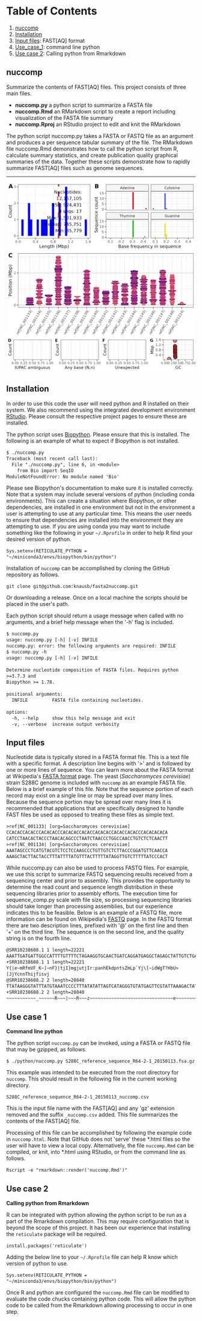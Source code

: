 # Table of Contents
1. [nuccomp](#nuccomp)
2. [Installation](#installation)
3. [Input files](#input-files): FAST[AQ] format
4. [Use_case_1](#use-case-1): command line python
5. [Use case 2](#use-case-2): Calling python from Rmarkdown


## nuccomp

Summarize the contents of FAST[AQ] files.
This project consists of three main files.


- **nuccomp.py** a python script to summarize a FASTA file
- **nuccomp.Rmd** an RMarkdown script to create a report including visualization of the FASTA file summary
- **nuccomp.Rproj** an RStudio project to edit and knit the RMarkdown


The python script nuccomp.py takes a FASTA or FASTQ file as an argument and produces a per sequence tabular summary of the file.
The RMarkdown file nuccomp.Rmd demonstrates how to call the python script from R, calculate summary statistics, and create publication quality graphical summaries of the data.
Together these scripts demonstrate how to rapidly summarize FAST[AQ] files such as genome sequences.


---


![The yeast genome summarized with nuccomp.](S288C_reference_sequence_R64-2-1_20150113.png)



## Installation


In order to use this code the user will need python and R installed on their system.
We also recommend using the integrated development environment [RStudio](https://posit.co/products/open-source/rstudio/).
Please consult the respective project pages to ensure these are installed.

The python script uses [Biopython](https://biopython.org/).
Please ensure that this is installed.
The following is an example of what to expect if Biopython is not installed.


```
$ ./nuccomp.py 
Traceback (most recent call last):
  File "./nuccomp.py", line 6, in <module>
    from Bio import SeqIO
ModuleNotFoundError: No module named 'Bio'
```


Please see Biopython's documentation to make sure it is installed correctly.
Note that a system may include several versions of python (including conda environments).
This can create a situation where Biopython, or other dependencies, are installed in one environment but not in the environment a user is attempting to use at any particular time.
This means the user needs to ensure that dependencies are installed into the environment they are attempting to use.
If you are using conda you may want to include something like the following in your `~/.Rprofile` in order to help R find your desired version of python.


```
Sys.setenv(RETICULATE_PYTHON = "~/miniconda3/envs/biopython/bin/python")
```


Installation of `nuccomp` can be accomplished by cloning the GitHub repository as follows.


```
git clone git@github.com:knausb/fasta2nuccomp.git
```

Or downloading a release.
Once on a local machine the scripts should be placed in the user's path.


Each python script should return a usage message when called with no arguments, and a brief help message when the '-h' flag is included.

```
$ nuccomp.py
usage: nuccomp.py [-h] [-v] INFILE
nuccomp.py: error: the following arguments are required: INFILE
$ nuccomp.py -h
usage: nuccomp.py [-h] [-v] INFILE

Determine nucleotide composition of FASTA files. Requires python >=3.7.3 and
Biopython >= 1.78.

positional arguments:
  INFILE         FASTA file containing nucleotides.

options:
  -h, --help     show this help message and exit
  -v, --verbose  increase output verbosity
```



## Input files

Nucleotide data is typically stored in a FASTA format file.
This is a text file with a specific format.
A description line begins with '>' and is followed by one or more lines of sequence.
You can learn more about the FASTA format at Wikipedia's [FASTA format](https://en.wikipedia.org/wiki/FASTA_format) page.
The yeast (*Saccharomyces cerevisiae*) strain S288C genome is included with ```nuccomp``` as an example FASTA file.
Below is a brief example of this file.
Note that the sequence portion of each record may exist on a single line or may be spread over many lines.
Because the sequence portion may be spread over many lines it is recommended that applications that are specifically designed to handle FAST files be used as opposed to treating these files as simple text.


```
>ref|NC_001133| [org=Saccharomyces cerevisiae]
CCACACCACACCCACACACCCACACACCACACCACACACCACACCACACCCACACACACA
CATCCTAACACTACCCTAACACAGCCCTAATCTAACCCTGGCCAACCTGTCTCTCAACTT
>ref|NC_001134| [org=Saccharomyces cerevisiae]
AAATAGCCCTCATGTACGTCTCCTCCAAGCCCTGTTGTCTCTTACCCGGATGTTCAACCA
AAAGCTACTTACTACCTTTATTTTATGTTTACTTTTTATAGGTTGTCTTTTTATCCCACT
```

While nuccomp.py can also be used to process FASTQ files.
For example, we use this script to summarize FASTQ sequencing results received from a sequencing center and prior to assembly.
This provides the opportunity to determine the read count and sequence length distribution in these sequencing libraries prior to assembly efforts.
The execution time for sequence_comp.py scale with file size, so processing sequencing libraries should take longer than processing assemblies, but our experience indicates this to be feasible.
Below is an example of a FASTQ file, more information can be found on Wikipedia's [FASTQ](https://en.wikipedia.org/wiki/FASTQ_format) page.
In the FASTQ format there are two description lines, prefixed with '@' on the first line and then '+' on the third line.
The sequence is on the second line, and the quality string is on the fourth line.


```
@SRR10238608.1 1 length=22221
AAATTGATGATTGGCCATTTTGTTTTCTAGAAGGTGCAACTGATCAGGATGAGGCTAGAGCTATTGTCTGATTGCTATAG
+SRR10238608.1 1 length=22221
Y{|e~mRfmVF_K~]~nF}|tjI}mgjutjIr:panhEkdpntsZmLp`Yj\[~idWgT?HbU>[JjYcnnThijfisvj
@SRR10238608.2 2 length=20840
TTATAAGGGTATTTATGTAAATCCCCTTTATATATTAGTCATAGGGTGTATGAGTTCGTATTAAAGACTATAAATAGACC
+SRR10238608.2 2 length=20840
~~~~~~~~~~~_~~~~~~R~~~|~~~R~~~z~~~~~~~~~~~~~~~~~~~~~~~~~~~~~~~e~~~~~~~~X~~~~~~~~
```


## Use case 1
**Command line python**

The python script `nuccomp.py` can be invoked, using a FASTA or FASTQ file that may be gzipped, as follows.


```
$ ./python/nuccomp.py S288C_reference_sequence_R64-2-1_20150113.fsa.gz
```

This example was intended to be executed from the root directory for `nuccomp`.
This should result in the following file in the current working directory.


```
S288C_reference_sequence_R64-2-1_20150113_nuccomp.csv
```

This is the input file name with the FAST[AQ] and any 'gz' extension removed and the suffix `_nuccomp.csv` added.
This file summarizes the contents of the FAST[AQ] file.


Processing of this file can be accomplished by following the example code in `nuccomp.html`.
Note that GitHub does not 'serve' these *.html files so the user will have to view a local copy.
Alternatively, the file `nuccomp.Rmd` can be compiled, or knit, into *.html using RStudio, or from the command line as follows. 

```
Rscript -e "rmarkdown::render('nuccomp.Rmd')"
```


## Use case 2
**Calling python from Rmarkdown**

R can be integrated with python allowing the python script to be run as a part of the Rmarkdown compilation.
This may require configuration that is beyond the scope of this project.
It has been our experience that installing the `reticulate` package will be required.

```
install.packages('reticulate')
```

Adding the below line to your `~/.Rprofile` file can help R know which version of python to use.

```
Sys.setenv(RETICULATE_PYTHON = "~/miniconda3/envs/biopython/bin/python")
```


Once R and python are configured the `nuccomp.Rmd` file can be modified to evaluate the code chucks containing python code.
This will allow the python code to be called from the Rmarkdown allowing processing to occur in one step.



